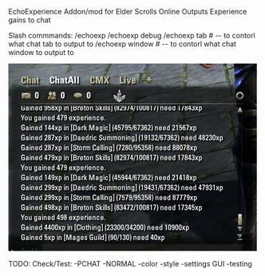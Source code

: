 EchoExperience
Addon/mod for Elder Scrolls Online
Outputs Experience gains to chat

Slash commmands:
/echoexp
/echoexp debug
/echoexp tab #  -- to contorl what chat tab to output to
/echoexp window #  -- to contorl what chat window to output to


![Image of example output](Screenshots/screenshot1.png?raw=true "Example of output" )

TODO:
Check/Test:
-PCHAT
-NORMAL
-color
-style
-settings GUI
-testing
